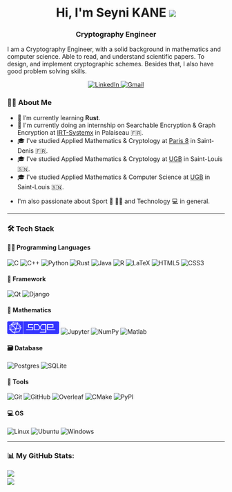 <h1 align="center">Hi, I'm Seyni KANE <img src = "https://raw.githubusercontent.com/MartinHeinz/MartinHeinz/master/wave.gif" width = 30></h1>
<h3 align="center">Cryptography Engineer</h3>

I am a Cryptography Engineer, with a solid background in mathematics and computer science. Able to read, and understand scientific papers. To design, and implement cryptographic schemes. Besides that, I also have good problem solving skills.

<p align="center">
    <a target="_blank" href="https://www.linkedin.com/in/seyni-kane-sn/">
        <img alt="LinkedIn" src="https://img.shields.io/badge/LinkedIn-0077B5?style=for-the-badge&logo=linkedin&logoColor=white"/>
    </a>
    <a target="_blank" href="mailto:kaneseyni.sn@gmail.com">
        <img alt="Gmail" src="https://img.shields.io/badge/Gmail-D14836?style=for-the-badge&logo=gmail&logoColor=white" width="110" height="28.2"/>
    </a>
</p>

<!-- Badges: https://github.com/alexandresanlim/Badges4-README.md-Profile -->

### :man_technologist: About Me 

- :brain: I’m currently learning **Rust**.
- 💼 I'm currently doing an internship on Searchable Encryption & Graph Encryption at [IRT-Systemx](https://www.irt-systemx.fr/) in Palaiseau 🇫🇷.
- 🎓 I've studied Applied Mathematics & Cryptology at [Paris 8](https://www.univ-paris8.fr/) in Saint-Denis  🇫🇷.
- 🎓 I've studied Applied Mathematics & Cryptology at [UGB](https://www.ugb.sn/) in Saint-Louis 🇸🇳.
- 🎓 I've studied Applied Mathematics & Computer Science at [UGB](https://www.ugb.sn/) in Saint-Louis 🇸🇳.
<!-- - 🏠 I'm living in Bourges 🇫🇷. -->
- I'm also passionate about Sport :martial_arts_uniform: :biking_man: and Technology :computer: in general.

---

### 🛠 Tech Stack

#### :man_technologist: Programming Languages

<p>
  <img alt="C" src="https://img.shields.io/badge/C-00599C?style=for-the-badge&logo=c&logoColor=white"/>
  <img alt="C++" src="https://img.shields.io/badge/C%2B%2B-00599C?style=for-the-badge&logo=c%2B%2B&logoColor=white"/>
    <img alt="Python" src="https://img.shields.io/badge/Python-FFD43B?style=for-the-badge&logo=python&logoColor=blue"/>
    <img alt="Rust" src="https://img.shields.io/badge/rust-%23000000.svg?style=for-the-badge&logo=rust&logoColor=white"/>
    <img alt="Java" src="https://img.shields.io/badge/java-%23ED8B00.svg?style=for-the-badge&logo=java&logoColor=white"/>
    <img alt="R" src="https://img.shields.io/badge/R-276DC3?style=for-the-badge&logo=r&logoColor=white"/>
    <img alt="LaTeX" src="https://img.shields.io/badge/LaTeX-47A141?style=for-the-badge&logo=LaTeX&logoColor=white"/>
  <!-- -  <img alt="JavaScript" src="https://img.shields.io/badge/JavaScript-323330?style=for-the-badge&logo=javascript&logoColor=F7DF1E"/>-->
    <img alt="HTML5" src="https://img.shields.io/badge/HTML5-E34F26?style=for-the-badge&logo=html5&logoColor=white"/>
    <img alt="CSS3" src="https://img.shields.io/badge/CSS3-1572B6?style=for-the-badge&logo=css3&logoColor=white"/>
</p>


#### :toolbox: Framework

<p>
    <img alt="Qt" src="https://img.shields.io/badge/Qt-%23217346.svg?style=for-the-badge&logo=Qt&logoColor=white"/>
    <img alt="Django" src="https://img.shields.io/badge/Django-092E20?style=for-the-badge&logo=django&logoColor=green"/>
</p>



#### :triangular_ruler: Mathematics

<p>
    <img alt="SageMath" src="./images/sage-logo-2018.svg" width="120" height="28.6"/>
    <img alt="Jupyter" src="https://img.shields.io/badge/Jupyter-F37626.svg?&style=for-the-badge&logo=Jupyter&logoColor=white" />
    <img alt="NumPy" src="https://img.shields.io/badge/Numpy-777BB4?style=for-the-badge&logo=numpy&logoColor=white" />
    <img alt="Matlab" src="https://upload.wikimedia.org/wikipedia/commons/2/21/Matlab_Logo.png" width="50" height="35"/>
</p>


#### :card_file_box: Database

<p>
    <img alt="Postgres" src="https://img.shields.io/badge/postgres-%23316192.svg?style=for-the-badge&logo=postgresql&logoColor=white">
    <img alt="SQLite" src="https://img.shields.io/badge/sqlite-%2307405e.svg?style=for-the-badge&logo=sqlite&logoColor=white">
</p>

#### :wrench: Tools

<p>
    <img alt="Git" src="https://img.shields.io/badge/GIT-E44C30?style=for-the-badge&logo=git&logoColor=white"/>
    <img alt="GitHub" src="https://img.shields.io/badge/GitHub-100000?style=for-the-badge&logo=github&logoColor=white"/>
    <img alt="Overleaf" src="https://img.shields.io/badge/Overleaf-47A141?style=for-the-badge&logo=Overleaf&logoColor=white" />
    <img alt="CMake" src="https://img.shields.io/badge/CMake-064F8C?style=for-the-badge&logo=cmake&logoColor=white" />
    <img alt="PyPI" src="https://img.shields.io/badge/pypi-3775A9?style=for-the-badge&logo=pypi&logoColor=white" />
</p>

#### 💻 OS

<p>
    <img alt="Linux" src="https://img.shields.io/badge/Linux-FCC624?style=for-the-badge&logo=linux&logoColor=black" />
    <img alt="Ubuntu" src="https://img.shields.io/badge/Ubuntu-E95420?style=for-the-badge&logo=ubuntu&logoColor=white"/>
    <img alt="Windows" src="https://img.shields.io/badge/Windows-0078D6?style=for-the-badge&logo=windows&logoColor=white"/>
</p>
 



---

### 📊 My GitHub Stats:
![](https://github-readme-stats.vercel.app/api?username=seyni-sn&theme=radical&hide_border=false&include_all_commits=true&count_private=true)<br/>
![](https://github-readme-streak-stats.herokuapp.com/?user=seyni-sn&theme=radical&hide_border=false)<br/>
<!-- ![](https://github-readme-stats.vercel.app/api/top-langs/?username=seyni-sn&theme=radical&hide_border=false&include_all_commits=true&count_private=true&layout=compact) -->

<!-- Proudly created with GPRM ( https://gprm.itsvg.in ) -->
